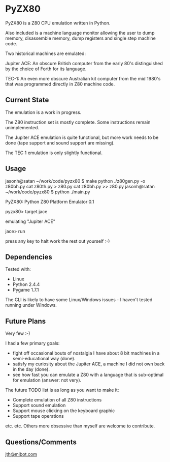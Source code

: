 # PyZX80

PyZX80 is a Z80 CPU emulation written in Python.

Also included is a machine language monitor allowing the user to dump memory, disassemble memory, dump registers and single step machine code.

Two historical machines are emulated:

Jupiter ACE: An obscure British computer from the early 80's distinguished by the choice of Forth for its language.

TEC-1: An even more obscure Australian kit computer from the mid 1980's that was programmed directly in Z80 machine code.

## Current State
The emulation is a work in progress.

The Z80 instruction set is mostly complete. Some instructions remain unimplemented.

The Jupiter ACE emulation is quite functional, but more work needs to be done (tape support and sound support are missing).

The TEC 1 emulation is only slightly functional.

## Usage
jasonh@satan ~/work/code/pyzx80 $ make
python ./z80gen.py -o z80bh.py
cat z80th.py > z80.py
cat z80bh.py >> z80.py
jasonh@satan ~/work/code/pyzx80 $ python ./main.py

PyZX80: Python Z80 Platform Emulator 0.1

pyzx80> target jace

emulating "Jupiter ACE"

jace> run

press any key to halt
work the rest out yourself :-)

## Dependencies
Tested with:

* Linux
* Python 2.4.4
* Pygame 1.7.1

The CLI is likely to have some Linux/Windows issues - I haven't tested running under Windows.

## Future Plans
Very few :-)

I had a few primary goals:

* fight off occasional bouts of nostalgia I have about 8 bit machines in a semi-educational way (done).
* satisfy my curiosity about the Jupiter ACE, a machine I did not own back in the day (done).
* see how fast you can emulate a Z80 with a language that is sub-optimal for emulation (answer: not very).

The future TODO list is as long as you want to make it:

* Complete emulation of all Z80 instructions
* Support sound emulation
* Support mouse clicking on the keyboard graphic
* Support tape operations

etc. etc.
Others more obsessive than myself are welcome to contribute.

## Questions/Comments
jth@mibot.com
